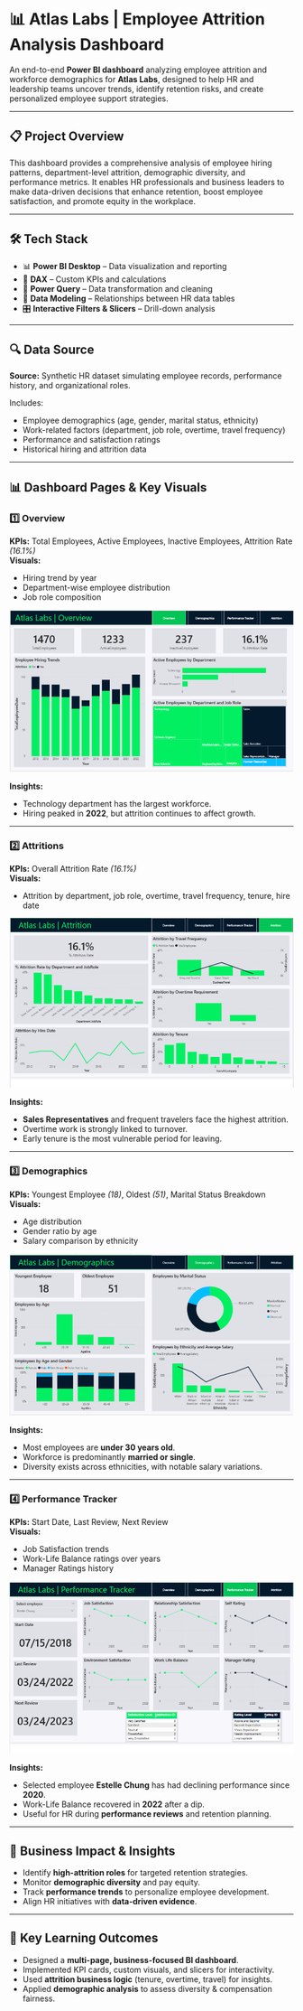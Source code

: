 # 📊 Atlas Labs | Employee Attrition Analysis Dashboard  
An end-to-end **Power BI dashboard** analyzing employee attrition and workforce demographics for **Atlas Labs**, designed to help HR and leadership teams uncover trends, identify retention risks, and create personalized employee support strategies.  

---

## 📋 Project Overview  
This dashboard provides a comprehensive analysis of employee hiring patterns, department-level attrition, demographic diversity, and performance metrics. It enables HR professionals and business leaders to make data-driven decisions that enhance retention, boost employee satisfaction, and promote equity in the workplace.  

---

## 🛠 Tech Stack  
- 📊 **Power BI Desktop** – Data visualization and reporting  
- 🧮 **DAX** – Custom KPIs and calculations  
- 🔄 **Power Query** – Data transformation and cleaning  
- 🔗 **Data Modeling** – Relationships between HR data tables  
- 🎛️ **Interactive Filters & Slicers** – Drill-down analysis  

---

## 🔍 Data Source  
**Source:** Synthetic HR dataset simulating employee records, performance history, and organizational roles.  

Includes:  
- Employee demographics (age, gender, marital status, ethnicity)  
- Work-related factors (department, job role, overtime, travel frequency)  
- Performance and satisfaction ratings  
- Historical hiring and attrition data  

---

## 📊 Dashboard Pages & Key Visuals  

### 1️⃣ Overview  
**KPIs:** Total Employees, Active Employees, Inactive Employees, Attrition Rate *(16.1%)*  
**Visuals:**  
- Hiring trend by year  
- Department-wise employee distribution  
- Job role composition  

![Overview](Analyzing%20HR%20Analystics%20in%20Power%20BI/Screenshots/Overview.png)  

**Insights:**  
- Technology department has the largest workforce.  
- Hiring peaked in **2022**, but attrition continues to affect growth.  

---

### 2️⃣ Attritions  
**KPIs:** Overall Attrition Rate *(16.1%)*  
**Visuals:**  
- Attrition by department, job role, overtime, travel frequency, tenure, hire date  

![Attritions](Analyzing%20HR%20Analystics%20in%20Power%20BI/Screenshots/Attrition.png)  

**Insights:**  
- **Sales Representatives** and frequent travelers face the highest attrition.  
- Overtime work is strongly linked to turnover.  
- Early tenure is the most vulnerable period for leaving.  

---

### 3️⃣ Demographics  
**KPIs:** Youngest Employee *(18)*, Oldest *(51)*, Marital Status Breakdown  
**Visuals:**  
- Age distribution  
- Gender ratio by age  
- Salary comparison by ethnicity  

![Demographics](Analyzing%20HR%20Analystics%20in%20Power%20BI/Screenshots/Demographics.png)  

**Insights:**  
- Most employees are **under 30 years old**.  
- Workforce is predominantly **married or single**.  
- Diversity exists across ethnicities, with notable salary variations.  

---

### 4️⃣ Performance Tracker  
**KPIs:** Start Date, Last Review, Next Review  
**Visuals:**  
- Job Satisfaction trends  
- Work-Life Balance ratings over years  
- Manager Ratings history  

![Performance Tracker](Analyzing%20HR%20Analystics%20in%20Power%20BI/Screenshots/Performance%20Tracker.png)  

**Insights:**  
- Selected employee **Estelle Chung** has had declining performance since **2020**.  
- Work-Life Balance recovered in **2022** after a dip.  
- Useful for HR during **performance reviews** and retention planning.  

---

## 🚀 Business Impact & Insights  
- Identify **high-attrition roles** for targeted retention strategies.  
- Monitor **demographic diversity** and pay equity.  
- Track **performance trends** to personalize employee development.  
- Align HR initiatives with **data-driven evidence**.  

---

## 🎯 Key Learning Outcomes  
- Designed a **multi-page, business-focused BI dashboard**.  
- Implemented KPI cards, custom visuals, and slicers for interactivity.  
- Used **attrition business logic** (tenure, overtime, travel) for insights.  
- Applied **demographic analysis** to assess diversity & compensation fairness.  
